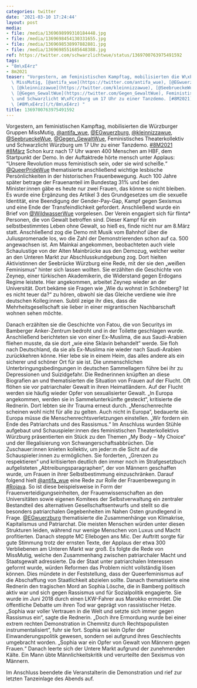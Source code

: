 ```yaml
---
categories: twitter
date: '2021-03-10 17:24:44'
layout: post
media:
- file: /media/1369698999310184448.jpg
- file: /media/1369698454130331655.jpg
- file: /media/1369698538997882881.jpg
- file: /media/1369698551685648388.jpg
ref: https://twitter.com/schwarzlichtwue/status/1369700763975491592
tags:
- "8m\xE4rz"
- 8m2021
teaser: "Vorgestern, am feministischen Kampftag, mobilisierten die W\xFCrzburger Gruppen\
  \ MissMutig, [@antifa_wue](https://twitter.com/antifa_wue), [@EGwuerzburg](https://twitter.com/EGwuerzburg),\
  \ [@kleinnizzawue](https://twitter.com/kleinnizzawue), [@SeebrueckeWue](https://twitter.com/SeebrueckeWue),\
  \ [@Gegen_GewaltWue](https://twitter.com/Gegen_GewaltWue), Feministisches Theaterkollektiv\
  \ und Schwarzlicht W\xFCrzburg um 17 Uhr zu einer Tanzdemo. [#8M2021](/t/8m2021)\
  \ [#8M\xE4rz](/t/8m\xE4rz) "
title: 1369700763975491592
---
```

Vorgestern, am feministischen Kampftag, mobilisierten die Würzburger Gruppen MissMutig, [@antifa_wue](https://twitter.com/antifa_wue), [@EGwuerzburg](https://twitter.com/EGwuerzburg), [@kleinnizzawue](https://twitter.com/kleinnizzawue), [@SeebrueckeWue](https://twitter.com/SeebrueckeWue), [@Gegen_GewaltWue](https://twitter.com/Gegen_GewaltWue), Feministisches Theaterkollektiv und Schwarzlicht Würzburg um 17 Uhr zu einer Tanzdemo. [#8M2021](/t/8m2021) [#8März](/t/8märz) 
Schon kurz nach 17 Uhr waren 400 Menschen am HBF, dem Startpunkt der Demo. In der Auftaktrede hörte mensch unter Applaus: “Unsere Revolution muss feministisch sein, oder sie wird scheiße.“
[@QueerPrideWue](https://twitter.com/QueerPrideWue) thematisierte anschließend wichtige lesbische Persönlichkeiten in der historischen Frauenbewegung. Auch 100 Jahre später betrage der Frauenanteil im Bundestag 31% und bei den Minister:innen gäbe es heute nur zwei Frauen, das könne so nicht bleiben.
Es wurde eine Ergänzung des Artikel 3 des Grundgesetzes um die sexuelle Identität, eine Beendigung der Gender-Pay-Gap, Kampf gegen Sexismus und eine Ende der Transfeindlichkeit gefordert. Anschließend wurde ein Brief von [@WildwasserWue](https://twitter.com/WildwasserWue) vorgelesen.
Der Verein engagiert sich für flinta\* Personen, die von Gewalt betroffen sind. Dieser Kampf für ein selbstbestimmtes Leben ohne Gewalt, so hieß es, finde nicht nur am 8.März statt.
Anschließend zog die Demo mit Musik vom Bahnhof über die Juliuspromenade los, wo die Zahl der Demonstrierenden schon auf ca. 500 angewachsen ist.
Am Mainkai angekommen, beobachteten auch viele Schaulustige von der Alten Mainbrücke aus den Demozug, welcher weiter an den Unteren Markt zur Abschlusskundgebung zog.
Dort hielten Aktivistinnen der Seebrücke Würzburg eine Rede, mit der sie den „weißen Feminismus“ hinter sich lassen wollten. Sie erzählten die Geschichte von Zeynep, einer türkischen Akademikerin, die Widerstand gegen Erdogans Regime leistete.
Hier angekommen, arbeitet Zeynep wieder an der Universität. Dort bekäme sie Fragen wie „Wie du wohnst in Schöneberg? Ist es nicht teuer da?“ zu hören, obwohl sie das Gleiche verdiene wie ihre deutschen Kolleg:innen.
Subtil zeige ihr dies, dass die Mehrheitsgesellschaft sie lieber in einer migrantischen Nachbarschaft wohnen sehen möchte.  



Danach erzählten sie die Geschichte von Fatou, die von Securitys im Bamberger Anker-Zentrum bedroht und in der Toilette geschlagen wurde.
Anschließend berichteten sie von einer Ex-Muslima, die aus Saudi-Arabien fliehen musste, da sie dort „wie eine Sklavin behandelt“ werde. Sie floh nach Deutschland, da sie als Ex-Muslima nie wieder nach Saudi-Arabien zurückkehren könne.
Hier lebe sie in einem Heim, das alles andere als ein sicherer und schöner Ort für sie ist. Die unmenschlichen Unterbringungsbedingungen in deutschen Sammellagern führe bei ihr zu Depressionen und Suizidgefahr.
Die Rednerinnen knüpften an diese Biografien an und thematisierten die Situation von Frauen auf der Flucht. Oft flöhen sie vor patriarchaler Gewalt in ihren Heimatländern. Auf der Flucht werden sie häufig wieder Opfer von sexualisierter Gewalt.
„In Europa angekommen, werden sie in Sammelunterkünfte gesteckt“, kritisierte die Rednerin. Dort lebten sie ihr Trauma erneut durch. „Menschenrechte scheinen wohl nicht für alle zu gelten. Auch nicht in Europa“, bedauerte sie.
Europa müsse die Menschenrechtsverletzungen einstellen. „Wir fordern ein Ende des Patriarchats und des Rassismus.“
Im Anschluss wurden Stühle aufgebaut und Schauspieler:innen des feministischen Theaterkollektivs Würzburg präsentierten ein Stück zu den Themen „My Body – My Choice“ und der Illegalisierung von Schwangerschaftsabbrüchen.
Die Zuschauer:innen knieten kollektiv, um jeder:m die Sicht auf die Schauspieler:innen zu ermöglichen.
Sie forderten, „Grenzen zu respektieren“ und kritisierten deutlich den immer noch im Strafgesetzbuch aufgelisteten „Abtreibungsparagraphen“, der von Männern geschaffen wurde, um Frauen in ihrer Selbstbestimmung einzuschränken.
Darauf folgend hielt [@antifa_wue](https://twitter.com/antifa_wue) eine Rede zur Rolle der Frauenbewegung in [#Rojava](/t/rojava). So ist diese beispielsweise in Form der Frauenverteidigungseinheiten, der Frauenwissenschaften an den Universitäten sowie eigenen Komitees der Selbstverwaltung ein zentraler Bestandteil des alternativen Gesellschaftsentwurfs und stellt so die besonders patriarchalen Gegebenheiten im Nahen Osten grundlegend in Frage.
[@EGwuerzburg](https://twitter.com/EGwuerzburg) thematisierte die Zusammenhänge von Klimakrise, Kapitalismus und Patriarchat. Die meisten Menschen würden unter diesen Strukturen leiden, während nur wenige Menschen von Luxus und Macht profitierten.
Danach steppte MC Ellebogen ans Mic. Der Auftritt sorgte für gute Stimmung trotz der ernsten Texte, der Applaus der etwa 300 Verbliebenen am Unteren Markt war groß.
Es folgte die Rede von MissMutig, welche den Zusammenhang zwischen patriarchaler Macht und Staatsgewalt adressierte. Da der Staat unter patriarchalen Interessen geformt wurde, würden Reformen das Problem nicht vollständig lösen können.
Dies mündete in der Feststellung, dass der Queerfeminismus auf die Abschaffung von Staatlichkeit abzielen sollte.
Danach thematisierte eine Rednerin den tragischen Mord an Sophia Lösche, die in Bamberg politisch aktiv war und sich gegen Rassismus und für Sozialpolitik engagierte. Sie wurde im Juni 2018 durch einen LKW-Fahrer aus Marokko ermordet.
Die öffentliche Debatte um ihren Tod war geprägt von rassistischer Hetze. „Sophia war voller Vertrauen in die Welt und setzte sich immer gegen Rassismus ein“, sagte die Rednerin.
„Doch ihre Ermordung wurde bei einer extrem rechten Demonstration in Chemnitz durch Rechtspopulisten instrumentalisiert“, fuhr sie fort. Sophia sei kein Opfer der Einwanderungspolitik gewesen, sondern sei aufgrund ihres Geschlechts umgebracht worden.
„Sophia war ein Opfer von Gewalt von Männern gegen Frauen.“
Danach leerte sich der Untere Markt aufgrund der zunehmenden Kälte. Ein Mann übte Männlichkeitskritik und verurteilte den Sexismus von Männern.



Im Anschluss beendete die Veranstalterin die Demonstration und rief zur letzten Tanzeinlage des Abends auf.